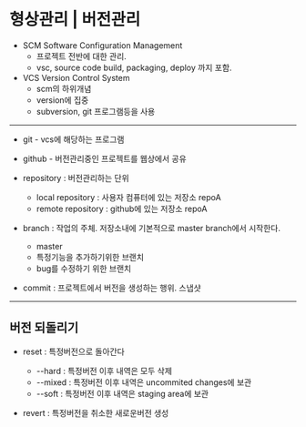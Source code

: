 # 형상관리 | 버전관리

* SCM Software Configuration Management
	* 프로젝트 전반에 대한 관리. 
	* vsc, source code build, packaging, deploy 까지 포함.
* VCS Version Control System
	* scm의 하위개념
	* version에 집중
	* subversion, git 프로그램등을 사용
	
---

* git - vcs에 해당하는 프로그램
* github - 버전관리중인 프로젝트를 웹상에서 공유

* repository : 버전관리하는 단위
	* local repository : 사용자 컴퓨터에 있는 저장소 repoA
	* remote repository : github에 있는 저장소 repoA
	
* branch : 작업의 주체. 저장소내에 기본적으로 master branch에서 시작한다.
	* master
	* 특정기능을 추가하기위한 브랜치
	* bug를 수정하기 위한 브랜치
* commit : 프로젝트에서 버전을 생성하는 행위. 스냅샷

---

## 버전 되돌리기
* reset : 특정버전으로 돌아간다
	* --hard : 특정버전 이후 내역은 모두 삭제
	* --mixed : 특정버전 이후 내역은 uncommited changes에 보관
	* --soft : 특정버전 이후 내역은 staging area에 보관

* revert : 특정버전을 취소한 새로운버전 생성


